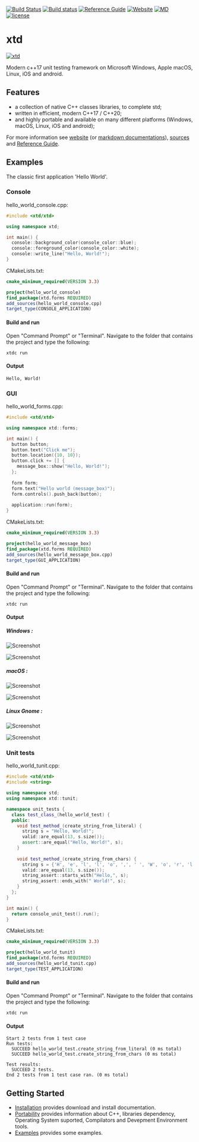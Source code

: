 [![Build Status](https://travis-ci.com/gammasoft71/xtd.svg?branch=master)](https://travis-ci.com/gammasoft71/xtd)
[![Build status](https://ci.appveyor.com/api/projects/status/uqn1xbctwy88eghu?svg=true)](https://ci.appveyor.com/project/gammasoft71/xtd)
[![Reference Guide](https://img.shields.io/badge/code-Reference_Guide-brightgreen.svg)](https://codedocs.xyz/gammasoft71/xtd/)
[![Website](https://img.shields.io/badge/web-gammasoft-brightgreen.svg)](https://gammasoft71.wixsite.com/gammasoft)
[![MD](https://img.shields.io/badge/md-Home-brightgreen.svg)](./docs/home.md)
[![license](https://img.shields.io/github/license/gammasoft71/xtd.svg)](LICENSE.md)

# xtd

[![xtd](docs/pictures/xtd_header.png)](https://gammasoft71.wixsite.com/xtdpro)

Modern c++17 unit testing framework on Microsoft Windows, Apple macOS, Linux, iOS and android.

## Features

* a collection of native C++ classes libraries, to complete std;
* written in efficient, modern C++17 / C++20;
* and highly portable and available on many different platforms (Windows, macOS, Linux, iOS and android);

For more information see [website](https://gammasoft71.wixsite.com/xtdpro) (or [markdown documentations](https://github.com/gammasoft71/xtd/blob/master/docs/home.md)), [sources](https://github.com/gammasoft71/xtd) and [Reference Guide](https://codedocs.xyz/gammasoft71/xtd/).

## Examples

The classic first application 'Hello World'.

### Console

hello_world_console.cpp:

```c++
#include <xtd/xtd>

using namespace xtd;

int main() {
  console::background_color(console_color::blue);
  console::foreground_color(console_color::white);
  console::write_line("Hello, World!");
}
```

CMakeLists.txt:

```cmake
cmake_minimum_required(VERSION 3.3)

project(hello_world_console)
find_package(xtd.forms REQUIRED)
add_sources(hello_world_console.cpp)
target_type(CONSOLE_APPLICATION)
```

#### Build and run

Open "Command Prompt" or "Terminal". Navigate to the folder that contains the project and type the following:

```shell
xtdc run
```

#### Output

```
Hello, World!
```

### GUI

hello_world_forms.cpp:

```c++
#include <xtd/xtd>

using namespace xtd::forms;

int main() {
  button button;
  button.text("Click me");
  button.location({10, 10});
  button.click += [] {
    message_box::show("Hello, World!");
  };
  
  form form;
  form.text("Hello world (message_box)");
  form.controls().push_back(button);
  
  application::run(form);
}
```

CMakeLists.txt:

```cmake
cmake_minimum_required(VERSION 3.3)

project(hello_world_message_box)
find_package(xtd.forms REQUIRED)
add_sources(hello_world_message_box.cpp)
target_type(GUI_APPLICATION)
```

#### Build and run

Open "Command Prompt" or "Terminal". Navigate to the folder that contains the project and type the following:

```shell
xtdc run
```

#### Output

##### Windows :

![Screenshot](docs/pictures/examples/hello_world_message_box_w.png)

![Screenshot](docs/pictures/examples/hello_world_message_box_wd.png)

##### macOS :

![Screenshot](docs/pictures/examples/hello_world_message_box_m.png)

![Screenshot](docs/pictures/examples/hello_world_message_box_md.png)

##### Linux Gnome :

![Screenshot](docs/pictures/examples/hello_world_message_box_g.png)

![Screenshot](docs/pictures/examples/hello_world_message_box_gd.png)

### Unit tests

hello_world_tunit.cpp:

```c++
#include <xtd/xtd>
#include <string>

using namespace std;
using namespace xtd::tunit;

namespace unit_tests {
  class test_class_(hello_world_test) {
  public:
    void test_method_(create_string_from_literal) {
      string s = "Hello, World!";
      valid::are_equal(13, s.size());
      assert::are_equal("Hello, World!", s);
    }
    
    void test_method_(create_string_from_chars) {
      string s = {'H', 'e', 'l', 'l', 'o', ',', ' ', 'W', 'o', 'r', 'l', 'd', '!'};
      valid::are_equal(13, s.size());
      string_assert::starts_with("Hello,", s);
      string_assert::ends_with(" World!", s);
    }
  };
}

int main() {
  return console_unit_test().run();
}
```

CMakeLists.txt:

```cmake
cmake_minimum_required(VERSION 3.3)

project(hello_world_tunit)
find_package(xtd.forms REQUIRED)
add_sources(hello_world_tunit.cpp)
target_type(TEST_APPLICATION)
```

#### Build and run

Open "Command Prompt" or "Terminal". Navigate to the folder that contains the project and type the following:

```shell
xtdc run
```

#### Output

```
Start 2 tests from 1 test case
Run tests:
  SUCCEED hello_world_test.create_string_from_literal (0 ms total)
  SUCCEED hello_world_test.create_string_from_chars (0 ms total)

Test results:
  SUCCEED 2 tests.
End 2 tests from 1 test case ran. (0 ms total)
```

## Getting Started

* [Installation](docs/downloads.md) provides download and install documentation.
* [Portability](docs/portability.md) provides information about C++, libraries dependency, Operating System suported, Compilators and Devepment Environment tools.
* [Examples](examples/README.md) provides some examples.
